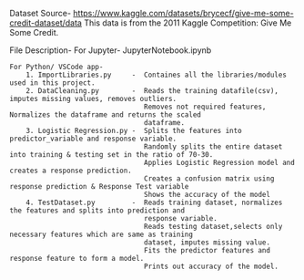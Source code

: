 Dataset Source- https://www.kaggle.com/datasets/brycecf/give-me-some-credit-dataset/data
This data is from the 2011 Kaggle Competition: Give Me Some Credit.

File Description-
    For Jupyter-
        JupyterNotebook.ipynb

        
    For Python/ VSCode app-
        1. ImportLibraries.py     -  Containes all the libraries/modules used in this project.
        2. DataCleaning.py        -  Reads the training datafile(csv), imputes missing values, removes outliers.
                                     Removes not required features, Normalizes the dataframe and returns the scaled 
                                     dataframe.
        3. Logistic Regression.py -  Splits the features into predictor_variable and response variable.
                                     Randomly splits the entire dataset into training & testing set in the ratio of 70-30.
                                     Applies Logistic Regression model and creates a response prediction.
                                     Creates a confusion matrix using response prediction & Response Test variable
                                     Shows the accuracy of the model
        4. TestDataset.py         -  Reads training dataset, normalizes the features and splits into prediction and 
                                     response variable.
                                     Reads testing dataset,selects only necessary features which are same as training
                                     dataset, imputes missing value.
                                     Fits the predictor features and response feature to form a model.
                                     Prints out accuracy of the model.
